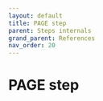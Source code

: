 ```yaml
---
layout: default
title: PAGE step
parent: Steps internals
grand_parent: References
nav_order: 20
---
```

# PAGE step
